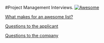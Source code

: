 #Project Management Interviews. [![Awesome](https://cdn.rawgit.com/sindresorhus/awesome/d7305f38d29fed78fa85652e3a63e154dd8e8829/media/badge.svg)](https://github.com/sindresorhus/awesome)

[What makes for an awesome list?](awesome.md)

[Questions to the applicant](questions_to_the_applicant.md)

[Questions to the company](questions_to_the_company.md)
